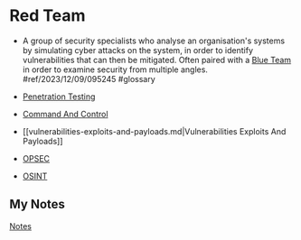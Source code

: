 # Red Team
 - A group of security specialists who analyse an organisation's systems by simulating cyber attacks on the system, in order to identify vulnerabilities that can then be mitigated. Often paired with a [Blue Team](blue-team.md) in order to examine security from multiple angles. #ref/2023/12/09/095245 #glossary

- [Penetration Testing](pen-testing.md)
- [Command And Control](command-and-control-server.md)
- [[vulnerabilities-exploits-and-payloads.md|Vulnerabilities Exploits And Payloads]]
- [OPSEC](opsec.md)
- [OSINT](osint.md)
## My Notes
[Notes](mynotes/red-team-notes.md)
